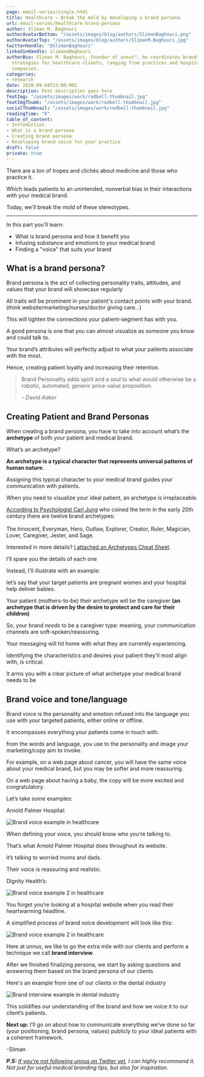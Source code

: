 ```yaml
---
page: email-series/single.html
title: Healthcare → Break the mold by developing a brand persona
url: email-series/healthcare-brand-persona
author: Sliman M. Baghouri
authorAvatarBottom: "/assets/images/blog/authors/SlimanBaghouri.png"
authorAvatarTop: "/assets/images/blog/authors/SlimanM.Baghouri.jpg"
twitterHandle: "@SlimanBaghouri"
linkedinHandle: slimaneBaghouri
authorBio: Sliman M. Baghouri, Founder of unnus™, he coordinates branding and marketing
  strategies for healthcare clients, ranging from practices and hospitals to pharmaceutical
  companies.
categories:
- research
date: 2020-09-04T23:00:00Z
description: Post description goes here
featImg: "/assets/images/work/rodbell-thumbnail.jpg"
featImgThumb: "/assets/images/work/rodbell-thumbnail.jpg"
socialThumbnail: "/assets/images/work/rodbell-thumbnail.jpg"
readingTime: "6"
table_of_content:
- Introduction
- What is a brand persona
- Creating brand persona
- Developing brand voice for your practice
draft: false
private: true
---
```


<section id="Introduction">
<div class="hook">
<p>There are a ton of tropes and clichés about medicine and those who practice it.</p>
<p>Which leads patients to an unintended, nonverbal bias in their interactions with your medical brand.</p>
<p>Today, we'll break the mold of these stereotypes.</p>
</div>
</section>
<hr>
<section id="Whatisabrandpersona">
<p>In this part you'll learn:</p>
<ul>
	<li>What is brand persona and how it benefit you</li>
	<li>Infusing substance and emotions to your medical brand</li>
	<li>Finding a "voice" that suits your brand</li>
</ul>
<h2>What is a brand persona?</h2>
<p>Brand persona is the act of collecting personality traits, attitudes, and values that your brand will showcase regularly</p>
<p>All traits will be prominent in your patient's contact points with your brand. (think website/marketing/nurses/doctor giving care...)</p>
<p>This will tighten the connections your patient-segment has with you.</p>
<p>A good persona is one that you can almost visualize as someone you know and could talk to.</p>
<p>Your brand&rsquo;s attributes will perfectly adjust to what your patients associate with the most.</p>
<p>Hence, creating patient loyalty and increasing their retention.</p>

<blockquote>
	<p>Brand Personality adds spirit and a soul to what would otherwise be a robotic, automated, generic price-value proposition.</p>
	<p><cite>– David Aaker</cite></p>
</blockquote>
</section>

<section id="Creatingbrandpersona">
<h2>Creating Patient and Brand Personas</h2>
<p>When creating a brand persona, you have to take into account what&rsquo;s the <strong>archetype</strong> of both your patient and medical brand.</p>
<p>What&rsquo;s an archetype?</p>
<p><strong>An archetype is a typical character that represents universal patterns of human nature.</strong></p>
<p>Assigning this typical character to your medical brand guides your communication with patients.</p>
<p>When you need to visualize your ideal patient, an archetype is irreplaceable.</p>
<p><a target="_blank" href="#">According to Psychologist Carl Jung</a> who coined the term in the early 20th century there are twelve brand archetypes: <br><br> The Innocent, Everyman, Hero, Outlaw, Explorer, Creator, Ruler, Magician, Lover, Caregiver, Jester, and Sage.</p>
<p>Interested in more details? <a target="_blank" href="#">I attached an Archetypes Cheat Sheet</a>.</p>
<p>I&rsquo;ll spare you the details of each one</p>
<p>Instead, I'll illustrate with an example:</p>
<p>let&rsquo;s say that your target patients are pregnant women and your hospital help deliver babies.</p>
<p>Your patient (mothers-to-be) their archetype will be the caregiver <strong>(an archetype that is driven by the desire to protect and care for their children)</strong></p>
<p>So, your brand <em>needs</em> to be a caregiver type: meaning, your communication channels are soft-spoken/reassuring.</p>
<p>Your messaging will hit home with what they are currently experiencing.</p>
<p>Identifying the characteristics and desires your patient they'll most align with, is critical.</p>
<p>It arms you with a clear picture of what archetype your medical brand needs to be</p>
</section>

<section id="Developingbrandvoiceforyourpractice">
<h2>Brand voice and tone/language</h2>
<p>Brand voice is the personality and emotion infused into the language you use with your targeted patients, either online or offline.</p>
<p>It encompasses everything your patients come in touch with.</p>
<p>from the words and language, you use to the personality and image your marketing/copy aim to invoke.</p>
<p>For example, on a web page about cancer, you will have the same voice about your medical brand, but you may be softer and more reassuring.</p>
<p>On a web page about having a baby, the copy will be more excited and congratulatory.</p>
<p>Let&rsquo;s take some examples:</p>
<p>Arnold Palmer Hospital:</p>
<img src="/assets/course-assets/example/brand-voice-1.png" alt="Brand voice example in healthcare" />
<p>When defining your voice, you should know who you&rsquo;re talking to.</p>
<p>That&rsquo;s what Arnold Palmer Hospital does throughout its website.</p>
<p>it&rsquo;s talking to worried moms and dads.</p>
<p>Their voice is reassuring and realistic.</p>
<p>Dignity Health&rsquo;s:</p>
<img src="/assets/course-assets/example/brand-voice-2.png" alt="Brand voice example 2 in healthcare" />
<p>You forget you&rsquo;re looking at a hospital website when you read their heartwarming headline.</p>
<p>A simplified process of brand voice development will look like this:</p>
<img src="/assets/course-assets/brand-voice.jpg" alt="Brand voice example 2 in healthcare" />
<p>Here at unnus, we like to go the extra mile with our clients and perform a technique we call <strong>brand interview</strong>.</p>
<p>After we finished finalizing persona, we start by asking questions and answering them based on the brand persona of our clients</p>
<p>Here's an example from one of our clients in the dental industry</p>
<img src="/assets/course-assets/brand-interview.jpg" alt="Brand interview example in dental industry" />


<p>This solidifies our understanding of the brand and how we voice it to our client&rsquo;s patients.</p>
<p><strong>Next up:</strong> I'll go on about how to communicate everything we&rsquo;ve done so far (your positioning, brand persona, values) publicly to your ideal patients with a coherent framework.</p>
<p>-Sliman</p>
<p><strong><em>P.S:</em></strong><em> <a target="_blank" href="#">If you're not following unnus on Twitter yet</a>, I can highly recommend it. Not just for useful medical branding tips, but also for inspiration.</em></p>
</section>
